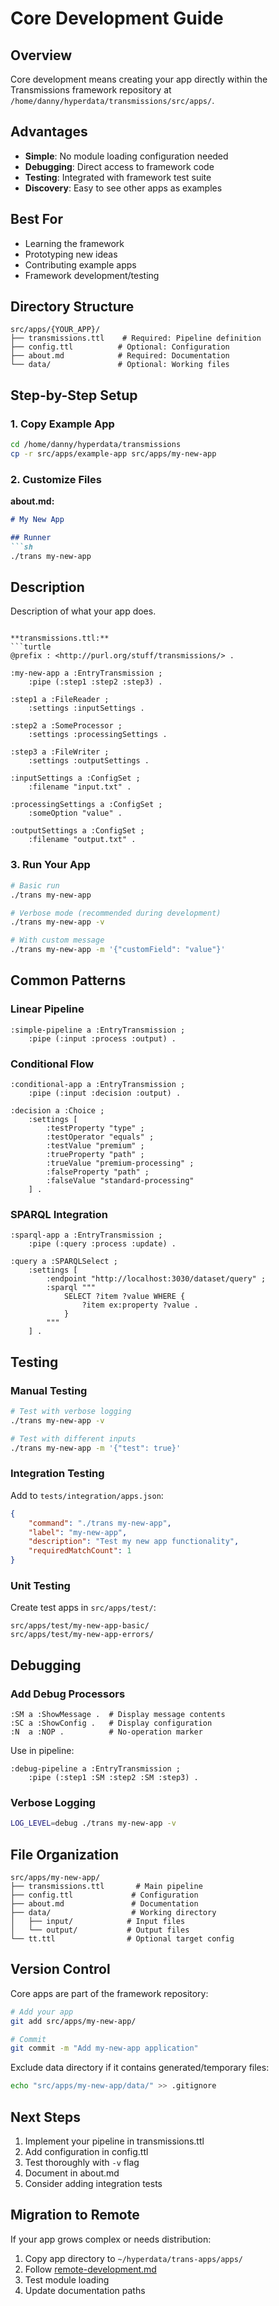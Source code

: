 # Core Development Guide

## Overview

Core development means creating your app directly within the Transmissions framework repository at `/home/danny/hyperdata/transmissions/src/apps/`.

## Advantages

- **Simple**: No module loading configuration needed
- **Debugging**: Direct access to framework code
- **Testing**: Integrated with framework test suite
- **Discovery**: Easy to see other apps as examples

## Best For

- Learning the framework
- Prototyping new ideas
- Contributing example apps
- Framework development/testing

## Directory Structure

```
src/apps/{YOUR_APP}/
├── transmissions.ttl    # Required: Pipeline definition
├── config.ttl          # Optional: Configuration
├── about.md            # Required: Documentation
└── data/               # Optional: Working files
```

## Step-by-Step Setup

### 1. Copy Example App

```bash
cd /home/danny/hyperdata/transmissions
cp -r src/apps/example-app src/apps/my-new-app
```

### 2. Customize Files

**about.md:**
```markdown
# My New App

## Runner
```sh
./trans my-new-app
```

## Description
Description of what your app does.
```

**transmissions.ttl:**
```turtle
@prefix : <http://purl.org/stuff/transmissions/> .

:my-new-app a :EntryTransmission ;
    :pipe (:step1 :step2 :step3) .

:step1 a :FileReader ;
    :settings :inputSettings .

:step2 a :SomeProcessor ;
    :settings :processingSettings .

:step3 a :FileWriter ;
    :settings :outputSettings .

:inputSettings a :ConfigSet ;
    :filename "input.txt" .

:processingSettings a :ConfigSet ;
    :someOption "value" .

:outputSettings a :ConfigSet ;
    :filename "output.txt" .
```

### 3. Run Your App

```bash
# Basic run
./trans my-new-app

# Verbose mode (recommended during development)
./trans my-new-app -v

# With custom message
./trans my-new-app -m '{"customField": "value"}'
```

## Common Patterns

### Linear Pipeline
```turtle
:simple-pipeline a :EntryTransmission ;
    :pipe (:input :process :output) .
```

### Conditional Flow
```turtle
:conditional-app a :EntryTransmission ;
    :pipe (:input :decision :output) .

:decision a :Choice ;
    :settings [
        :testProperty "type" ;
        :testOperator "equals" ;
        :testValue "premium" ;
        :trueProperty "path" ;
        :trueValue "premium-processing" ;
        :falseProperty "path" ;
        :falseValue "standard-processing"
    ] .
```

### SPARQL Integration
```turtle
:sparql-app a :EntryTransmission ;
    :pipe (:query :process :update) .

:query a :SPARQLSelect ;
    :settings [
        :endpoint "http://localhost:3030/dataset/query" ;
        :sparql """
            SELECT ?item ?value WHERE {
                ?item ex:property ?value .
            }
        """
    ] .
```

## Testing

### Manual Testing
```bash
# Test with verbose logging
./trans my-new-app -v

# Test with different inputs
./trans my-new-app -m '{"test": true}'
```

### Integration Testing
Add to `tests/integration/apps.json`:
```json
{
    "command": "./trans my-new-app",
    "label": "my-new-app",
    "description": "Test my new app functionality",
    "requiredMatchCount": 1
}
```

### Unit Testing
Create test apps in `src/apps/test/`:
```
src/apps/test/my-new-app-basic/
src/apps/test/my-new-app-errors/
```

## Debugging

### Add Debug Processors

```turtle
:SM a :ShowMessage .  # Display message contents
:SC a :ShowConfig .   # Display configuration
:N  a :NOP .          # No-operation marker
```

Use in pipeline:
```turtle
:debug-pipeline a :EntryTransmission ;
    :pipe (:step1 :SM :step2 :SM :step3) .
```

### Verbose Logging

```bash
LOG_LEVEL=debug ./trans my-new-app -v
```

## File Organization

```
src/apps/my-new-app/
├── transmissions.ttl       # Main pipeline
├── config.ttl             # Configuration
├── about.md               # Documentation
├── data/                  # Working directory
│   ├── input/            # Input files
│   └── output/           # Output files
└── tt.ttl                # Optional target config
```

## Version Control

Core apps are part of the framework repository:

```bash
# Add your app
git add src/apps/my-new-app/

# Commit
git commit -m "Add my-new-app application"
```

Exclude data directory if it contains generated/temporary files:
```bash
echo "src/apps/my-new-app/data/" >> .gitignore
```

## Next Steps

1. Implement your pipeline in transmissions.ttl
2. Add configuration in config.ttl
3. Test thoroughly with `-v` flag
4. Document in about.md
5. Consider adding integration tests

## Migration to Remote

If your app grows complex or needs distribution:
1. Copy app directory to `~/hyperdata/trans-apps/apps/`
2. Follow [remote-development.md](remote-development.md)
3. Test module loading
4. Update documentation paths
